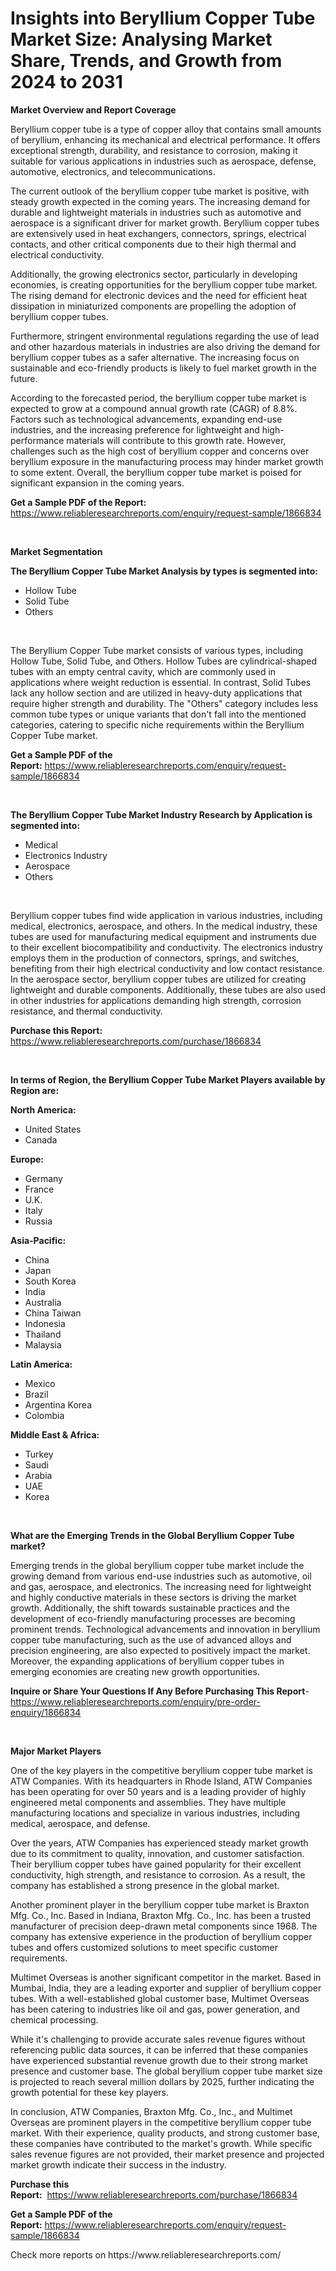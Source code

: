 <p><h1>Insights into Beryllium Copper Tube Market Size: Analysing Market Share, Trends, and Growth from 2024 to 2031</h1></p><p><strong>Market Overview and Report Coverage</strong></p>
<p><p>Beryllium copper tube is a type of copper alloy that contains small amounts of beryllium, enhancing its mechanical and electrical performance. It offers exceptional strength, durability, and resistance to corrosion, making it suitable for various applications in industries such as aerospace, defense, automotive, electronics, and telecommunications.</p><p>The current outlook of the beryllium copper tube market is positive, with steady growth expected in the coming years. The increasing demand for durable and lightweight materials in industries such as automotive and aerospace is a significant driver for market growth. Beryllium copper tubes are extensively used in heat exchangers, connectors, springs, electrical contacts, and other critical components due to their high thermal and electrical conductivity.</p><p>Additionally, the growing electronics sector, particularly in developing economies, is creating opportunities for the beryllium copper tube market. The rising demand for electronic devices and the need for efficient heat dissipation in miniaturized components are propelling the adoption of beryllium copper tubes.</p><p>Furthermore, stringent environmental regulations regarding the use of lead and other hazardous materials in industries are also driving the demand for beryllium copper tubes as a safer alternative. The increasing focus on sustainable and eco-friendly products is likely to fuel market growth in the future.</p><p>According to the forecasted period, the beryllium copper tube market is expected to grow at a compound annual growth rate (CAGR) of 8.8%. Factors such as technological advancements, expanding end-use industries, and the increasing preference for lightweight and high-performance materials will contribute to this growth rate. However, challenges such as the high cost of beryllium copper and concerns over beryllium exposure in the manufacturing process may hinder market growth to some extent. Overall, the beryllium copper tube market is poised for significant expansion in the coming years.</p></p>
<p><strong>Get a Sample PDF of the Report:</strong> <a href="https://www.reliableresearchreports.com/enquiry/request-sample/1866834">https://www.reliableresearchreports.com/enquiry/request-sample/1866834</a></p>
<p>&nbsp;</p>
<p><strong>Market Segmentation</strong></p>
<p><strong>The Beryllium Copper Tube Market Analysis by types is segmented into:</strong></p>
<p><ul><li>Hollow Tube</li><li>Solid Tube</li><li>Others</li></ul></p>
<p>&nbsp;</p>
<p><p>The Beryllium Copper Tube market consists of various types, including Hollow Tube, Solid Tube, and Others. Hollow Tubes are cylindrical-shaped tubes with an empty central cavity, which are commonly used in applications where weight reduction is essential. In contrast, Solid Tubes lack any hollow section and are utilized in heavy-duty applications that require higher strength and durability. The "Others" category includes less common tube types or unique variants that don't fall into the mentioned categories, catering to specific niche requirements within the Beryllium Copper Tube market.</p></p>
<p><strong>Get a Sample PDF of the Report:</strong>&nbsp;<a href="https://www.reliableresearchreports.com/enquiry/request-sample/1866834">https://www.reliableresearchreports.com/enquiry/request-sample/1866834</a></p>
<p>&nbsp;</p>
<p><strong>The Beryllium Copper Tube Market Industry Research by Application is segmented into:</strong></p>
<p><ul><li>Medical</li><li>Electronics Industry</li><li>Aerospace</li><li>Others</li></ul></p>
<p>&nbsp;</p>
<p><p>Beryllium copper tubes find wide application in various industries, including medical, electronics, aerospace, and others. In the medical industry, these tubes are used for manufacturing medical equipment and instruments due to their excellent biocompatibility and conductivity. The electronics industry employs them in the production of connectors, springs, and switches, benefiting from their high electrical conductivity and low contact resistance. In the aerospace sector, beryllium copper tubes are utilized for creating lightweight and durable components. Additionally, these tubes are also used in other industries for applications demanding high strength, corrosion resistance, and thermal conductivity.</p></p>
<p><strong>Purchase this Report:</strong>&nbsp; <a href="https://www.reliableresearchreports.com/purchase/1866834">https://www.reliableresearchreports.com/purchase/1866834</a></p>
<p>&nbsp;</p>
<p><strong>In terms of Region, the Beryllium Copper Tube Market Players available by Region are:</strong></p>
<p>
    <p> <strong> North America: </strong>
        <ul>
            <li>United States</li>
            <li>Canada</li>
        </ul>
        </p> 
    <p> <strong> Europe: </strong>
        <ul>
            <li>Germany</li>
            <li>France</li>
            <li>U.K.</li>
            <li>Italy</li>
            <li>Russia</li>
        </ul>
        </p> 
    <p> <strong> Asia-Pacific: </strong>
        <ul>
            <li>China</li>
            <li>Japan</li>
            <li>South Korea</li>
            <li>India</li>
            <li>Australia</li>
            <li>China Taiwan</li>
            <li>Indonesia</li>
            <li>Thailand</li>
            <li>Malaysia</li>
        </ul>
        </p> 
    <p> <strong> Latin America: </strong>
        <ul>
            <li>Mexico</li>
            <li>Brazil</li>
            <li>Argentina Korea</li>
            <li>Colombia</li>
        </ul>
        </p> 
    <p> <strong> Middle East & Africa: </strong>
        <ul>
            <li>Turkey</li>
            <li>Saudi</li>
            <li>Arabia</li>
            <li>UAE</li>
            <li>Korea</li>
        </ul>
    </p>
    </p>
<p>&nbsp;</p>
<p><strong>What are the Emerging Trends in the Global Beryllium Copper Tube market?</strong></p>
<p><p>Emerging trends in the global beryllium copper tube market include the growing demand from various end-use industries such as automotive, oil and gas, aerospace, and electronics. The increasing need for lightweight and highly conductive materials in these sectors is driving the market growth. Additionally, the shift towards sustainable practices and the development of eco-friendly manufacturing processes are becoming prominent trends. Technological advancements and innovation in beryllium copper tube manufacturing, such as the use of advanced alloys and precision engineering, are also expected to positively impact the market. Moreover, the expanding applications of beryllium copper tubes in emerging economies are creating new growth opportunities.</p></p>
<p><strong>Inquire or Share Your Questions If Any Before Purchasing This Report</strong>- <a href="https://www.reliableresearchreports.com/enquiry/pre-order-enquiry/1866834">https://www.reliableresearchreports.com/enquiry/pre-order-enquiry/1866834</a></p>
<p>&nbsp;</p>
<p><strong>Major Market Players</strong></p>
<p><p>One of the key players in the competitive beryllium copper tube market is ATW Companies. With its headquarters in Rhode Island, ATW Companies has been operating for over 50 years and is a leading provider of highly engineered metal components and assemblies. They have multiple manufacturing locations and specialize in various industries, including medical, aerospace, and defense.</p><p>Over the years, ATW Companies has experienced steady market growth due to its commitment to quality, innovation, and customer satisfaction. Their beryllium copper tubes have gained popularity for their excellent conductivity, high strength, and resistance to corrosion. As a result, the company has established a strong presence in the global market.</p><p>Another prominent player in the beryllium copper tube market is Braxton Mfg. Co., Inc. Based in Indiana, Braxton Mfg. Co., Inc. has been a trusted manufacturer of precision deep-drawn metal components since 1968. The company has extensive experience in the production of beryllium copper tubes and offers customized solutions to meet specific customer requirements.</p><p>Multimet Overseas is another significant competitor in the market. Based in Mumbai, India, they are a leading exporter and supplier of beryllium copper tubes. With a well-established global customer base, Multimet Overseas has been catering to industries like oil and gas, power generation, and chemical processing.</p><p>While it's challenging to provide accurate sales revenue figures without referencing public data sources, it can be inferred that these companies have experienced substantial revenue growth due to their strong market presence and customer base. The global beryllium copper tube market size is projected to reach several million dollars by 2025, further indicating the growth potential for these key players.</p><p>In conclusion, ATW Companies, Braxton Mfg. Co., Inc., and Multimet Overseas are prominent players in the competitive beryllium copper tube market. With their experience, quality products, and strong customer base, these companies have contributed to the market's growth. While specific sales revenue figures are not provided, their market presence and projected market growth indicate their success in the industry.</p></p>
<p><strong>Purchase this Report:</strong>&nbsp;&nbsp;<a href="https://www.reliableresearchreports.com/purchase/1866834">https://www.reliableresearchreports.com/purchase/1866834</a></p>
<p></p>
<p><strong>Get a Sample PDF of the Report:</strong>&nbsp;<a href="https://www.reliableresearchreports.com/enquiry/request-sample/1866834">https://www.reliableresearchreports.com/enquiry/request-sample/1866834</a></p>
<p>Check more reports on https://www.reliableresearchreports.com/</p>